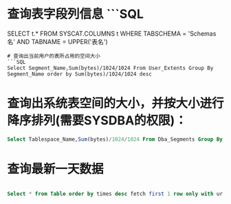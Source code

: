 # 查询表字段列信息 ```SQL
SELECT  t.*  FROM  SYSCAT.COLUMNS t
WHERE  TABSCHEMA = 'Schemas名'  AND TABNAME = UPPER('表名')
```
# 查询出当前用户的表所占用的空间大小
```SQL
Select Segment_Name,Sum(bytes)/1024/1024 From User_Extents Group By Segment_Name order by Sum(bytes)/1024/1024 desc

```
# 查询出系统表空间的大小，并按大小进行降序排列(需要SYSDBA的权限)：　　
```SQL
Select Tablespace_Name,Sum(bytes)/1024/1024 From Dba_Segments Group By Tablespace_Name order by Sum(bytes)/1024/1024 desc
```
# 查询最新一天数据
```SQL

Select * from Table order by times desc fetch first 1 row only with ur
```

